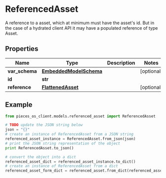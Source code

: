 # ReferencedAsset

A reference to a asset, which at minimum must have the asset's id. But in the case of a hydrated client API it may have a populated reference of type Asset.

## Properties

Name | Type | Description | Notes
------------ | ------------- | ------------- | -------------
**var_schema** | [**EmbeddedModelSchema**](EmbeddedModelSchema) |  | [optional] 
**id** | **str** |  | 
**reference** | [**FlattenedAsset**](FlattenedAsset) |  | [optional] 

## Example

```python
from pieces_os_client.models.referenced_asset import ReferencedAsset

# TODO update the JSON string below
json = "{}"
# create an instance of ReferencedAsset from a JSON string
referenced_asset_instance = ReferencedAsset.from_json(json)
# print the JSON string representation of the object
print ReferencedAsset.to_json()

# convert the object into a dict
referenced_asset_dict = referenced_asset_instance.to_dict()
# create an instance of ReferencedAsset from a dict
referenced_asset_form_dict = referenced_asset.from_dict(referenced_asset_dict)
```



